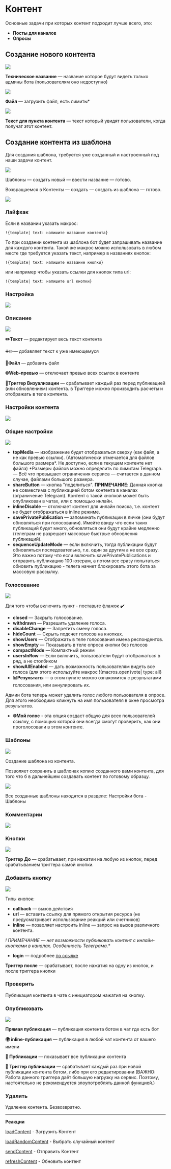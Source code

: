 # Контент
Основные задачи при которых контент подходит лучше всего, это:
* **Посты для каналов**
* **Опросы**

## Создание нового контента

![](./1.png)

**Техническое название** — название которое будут видеть только админы бота (пользователям оно недоступно)

![](./2.png)

**Файл** — загрузить файл, есть лимиты*

![](./3.png)

**Текст для пункта контента** — текст который увидят пользователи, когда получат этот контент.


## Создание контента из шаблона

Для создания шаблона, требуется уже созданный и настроенный под наши задачи контент.

![](./4.png)

Шаблоны — создать новый — ввести название — готово.

Возвращаемся в Контенты — создать — создать из шаблона — готово.

![](./5.png)

### Лайфхак

Если в названии указать макрос:
```plain 
!{template| text: напишите название контента}
```

То при создании контента из шаблона бот будет запрашивать название для каждого контента. Такой же макрос можно использовать в любом месте где требуется указать текст, например в названиях кнопок: 
```plain 
!{template| text: напишите название кнопки}
```

или например чтобы указать ссылки для кнопок типа url:
```plain 
!{template| text: напишите url кнопки}
```


### Настройка

![](./6.png)


### Описание

![](./7.png)

**✏️Текст** — редактирует весь текст контента

➕✏️— добавляет текст к уже имеющемуся 

**📎Файл** — добавить файл

**🌐Web-превью** — отключает превью всех ссылок в контенте

🔗**Триггер Визуализации** — срабатывает каждый раз перед публикацией (или обновлением) контента. в Триггере можно производить расчеты и отображать в теле контента.


### Настройки контента

![](./8.png)


### Общие настройки

![](./9.png)
* **topMedia** — изображение будет отображаться сверху (как файл, а не как превью ссылки).
(Автоматически отмечается для файлов большого размера*. Не доступно, если в текущем контенте нет файла)
*Размеры файлов можно определить по лимитам Telegraph. — Всё что превышает ограничения сервиса — считается в данном случае, файлами большого размера.
* **shareButton** — кнопка "поделиться". 
**ПРИМЕЧАНИЕ**: Данная кнопка не совместима с публикацией ботом контента в каналах (ограничение Telegram). Контент с такой кнопкой может быть опубликован в чатах, или с помощью инлайн.
* **inlineDisable** — отключает контент для инлайн поиска, т.е. контент не будет отображаться в inline режиме. 
* **savePrivatePublication** — запоминать публикации в личке (они будут обновляться при голосовании). Имейте ввиду что если таких публикаций будет много, обновляться они будут крайне медленно (телеграм не разрешает массовые быстрые обновления публикаций).
* **sequenceUpdateMode** — если включить, тогда публикации будут обновляться последовательно, т.е. один за другим а не все сразу. Это важно потому что если включить savePrivatePublications и отправить публикацию 100 юзерам, а потом все сразу попытаться обновить публикацию - телега начнет блокировать этого бота за массовую рассылку.


### Голосование

![](./10.png)

Для того чтобы включить пункт - поставьте флажок ✔️
* **closed** — Закрыть голосование.
* **withdrawn** — Разрешить удаление голоса.
* **disableChange** — Запретить смену голоса.
* **hideCount** — Скрыть подсчет голосов на кнопках.
* **showUsers** — Отображать в теле голосования имена респондентов.
* **showEmpty** — Показывать в теле опроса кнопки без голосов
* **compactMode** — Компактный режим
* **usersInRow** — Если включить, пользователи будут отображаться в ряд, а не столбиком 
* **showAllEnabled** — дать возможность пользователям видеть все голоса (для этого используйте макрос !{macros.open}vote| type: all}
* **📊Результаты** — в этом пункте можно ознакомится с результатами голосования, или аннулировать их.

Админ бота теперь может удалить голос любого пользователя в опросе. Для этого необходимо кликнуть на имя пользователя в окне просмотра результатов.
* **🌐Мой голос** - эта опция создаст общую для всех пользователей ссылку, с помощью которой они всегда смогут проверить, как они проголосовали в этом контенте.


### Шаблоны

![](./11.png)

Создание шаблона из контента.

Позволяет сохранить в шаблонах копию созданного вами контента, для того что б в дальнейшем создавать контент по готовому образцу.

![](./12.png)

Все созданные шаблоны находятся в разделе: Настройки бота - Шаблоны


### Комментарии

![](./13.png)


### Кнопки

![](./14.png)

**Триггер До** — срабатывает, при нажатии на любую из кнопок, перед срабатыванием триггера самой кнопки.


### Добавить кнопку

![](./15.png)

Типы кнопок:
* **callback** — вызов действия
* **url** — вставить ссылку для прямого открытия ресурса (не предусматривает использование реакций или счетчиков)
* **inline** — позволяет настроить inline — запрос на вызов различного контента.
 

*! ПРИМЕЧАНИЕ — нет возможности публиковать контент с инлайн-кнопками в каналах. Особенность Телеграма.**
* **login** — подробнее [по ссылке](https://core.telegram.org/widgets/login)

**Триггер после** — срабатывает, после нажатия на одну из кнопок, и после триггера кнопки


### Проверить

Публикация контента в чате с инициатором нажатия на кнопку.


### Опубликовать

![](./16.png)

**Прямая публикация** — публикация контента ботом в чат где есть бот

**🌍 inline-публикация** — публикация в любой чат контента от вашего имени

**📢 Публикации** — показывает все публикации контента

**🔗 Триггер публикации** — срабатывает каждый раз при новой публикации контента ботом, либо при его редактировании (ВАЖНО: Работа данного триггера даёт большую нагрузку на сервис. Поэтому, настоятельно не рекомендуется злоупотреблять данной функцией.)


### Удалить

Удаление контента. Безвозвратно.

--------------------
**Реакции**

[loadContent](/docs/admin/content/loadcontent) - Загрузить Контент

[loadRandomContent](/docs/admin/content/loadrandomcontent) - Выбрать случайный контент

[sendContent](/docs/admin/content/sendcontent) - Отправить Контент

[refreshContent](/docs/admin/content/refreshcontent) - Обновить контент
